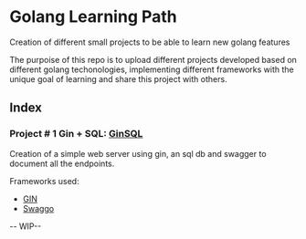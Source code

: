 # Golang Learning Path
Creation of different small projects to be able to learn new golang features

The purpoise of this repo is to upload different projects developed based on different golang techonologies, implementing different frameworks with the unique goal of learning and share this project with others.

## Index

### Project # 1 Gin + SQL: [GinSQL](/ginSql/)
Creation of a simple web server using gin, an sql db and swagger to document all the endpoints.

Frameworks used:
* [GIN](https://github.com/gin-gonic/gin)
* [Swaggo](https://github.com/swaggo/swag)


-- WIP--
